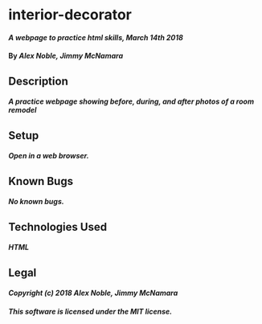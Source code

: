 # interior-decorator

#### _A webpage to practice html skills, March 14th 2018_

#### By _**Alex Noble, Jimmy McNamara**_

## Description

#### _A practice webpage showing before, during, and after photos of a room remodel_

## Setup

#### _Open in a web browser._

## Known Bugs

#### _No known bugs._

## Technologies Used

#### _HTML_

## Legal

#### _Copyright (c) 2018 Alex Noble, Jimmy McNamara_

#### _This software is licensed under the MIT license._
